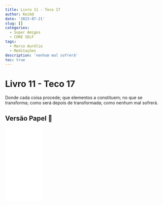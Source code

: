 ```yaml
---
title: Livro 11 - Teco 17
author: Keik@
date: '2023-07-21'
slug: []
categories:
  - Super Amigos
  - CORE SELF
tags:
  - Marco Aurélio
  - Meditações
description: 'nenhum mal sofrerá'
toc: true
---
```


# Livro 11 - Teco 17 

Donde cada coisa procede; que elementos a constituem; no que se transforma; como será depois de transformada; como nenhum mal sofrerá.


## Versão Papel :book:
<iframe style="width:120px;height:240px;" marginwidth="0" marginheight="0" scrolling="no" frameborder="0" src="//ws-na.amazon-adsystem.com/widgets/q?ServiceVersion=20070822&OneJS=1&Operation=GetAdHtml&MarketPlace=BR&source=ss&ref=as_ss_li_til&ad_type=product_link&tracking_id=mundodekeika-20&language=pt_BR&marketplace=amazon&region=BR&placement=B092FVY4BB&asins=B092FVY4BB&linkId=37c5ec14221f61f811029aa88b520891&show_border=true&link_opens_in_new_window=true"></iframe>